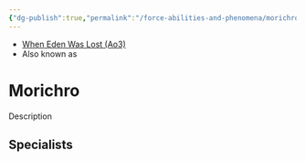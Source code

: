 ```yaml
---
{"dg-publish":true,"permalink":"/force-abilities-and-phenomena/morichro/","tags":["light dark universal","control sense alter","forcepower"]}
---
```


- [When Eden Was Lost (Ao3)](https://archiveofourown.org/works/19334440/chapters/45992584)
- Also known as 

# Morichro
Description

**Specialists**
- 